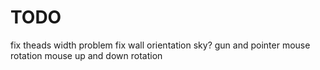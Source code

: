 # TODO

fix theads width problem
fix wall orientation
sky?
gun and pointer
mouse rotation
mouse up and down rotation
